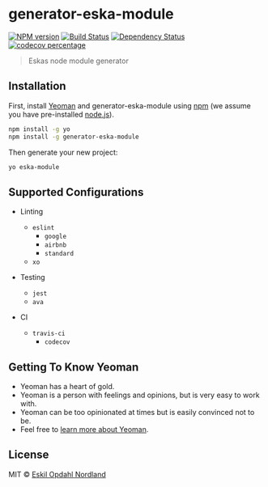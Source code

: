 # generator-eska-module
[![NPM version][npm-image]][npm-url] [![Build Status][travis-image]][travis-url] [![Dependency Status][daviddm-image]][daviddm-url] [![codecov percentage][codecov-image]][codecov-url]
> Eskas node module generator

## Installation

First, install [Yeoman](http://yeoman.io) and generator-eska-module using [npm](https://www.npmjs.com/) (we assume you have pre-installed [node.js](https://nodejs.org/)).

```bash
npm install -g yo
npm install -g generator-eska-module
```

Then generate your new project:

```bash
yo eska-module
```

## Supported Configurations
* Linting
  * `eslint`
    * `google`
    * `airbnb`
    * `standard`
  * `xo`

* Testing
  * `jest`
  * `ava`

* CI
  * `travis-ci`
    * `codecov`

## Getting To Know Yeoman

 * Yeoman has a heart of gold.
 * Yeoman is a person with feelings and opinions, but is very easy to work with.
 * Yeoman can be too opinionated at times but is easily convinced not to be.
 * Feel free to [learn more about Yeoman](http://yeoman.io/).

## License

MIT © [Eskil Opdahl Nordland](https://github.com/Eskalol)


[npm-image]: http://img.shields.io/npm/v/generator-eska-module.svg?style=flat-square
[npm-url]: https://npmjs.org/package/generator-eska-module
[travis-image]: https://img.shields.io/travis/generator-eska-module.svg?style=flat-square
[travis-url]: https://travis-ci.org/Eskalol/generator-eska-module
[daviddm-image]: http://img.shields.io/david/generator-eska-module.svg?style=flat-square
[daviddm-url]: https://david-dm.org/Eskalol/generator-eska-module
[codecov-url]: https://codecov.io/gh/Eskalol/generator-eska-module
[codecov-image]: https://img.shields.io/codecov/c/github/Eskalol/generator-eska-module.svg?style=flat-square

